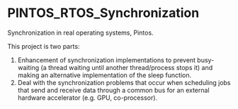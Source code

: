 # PINTOS_RTOS_Synchronization
Synchronization in  real operating systems, Pintos.

This project is two parts:

1. Enhancement of synchronization implementations to prevent busy-waiting (a thread waiting until another thread/process stops it) and making an alternative implementation of the sleep function.
2. Deal with the synchronization problems that occur when scheduling jobs that send and receive data through a common bus for an external hardware accelerator (e.g. GPU, co-processor).
